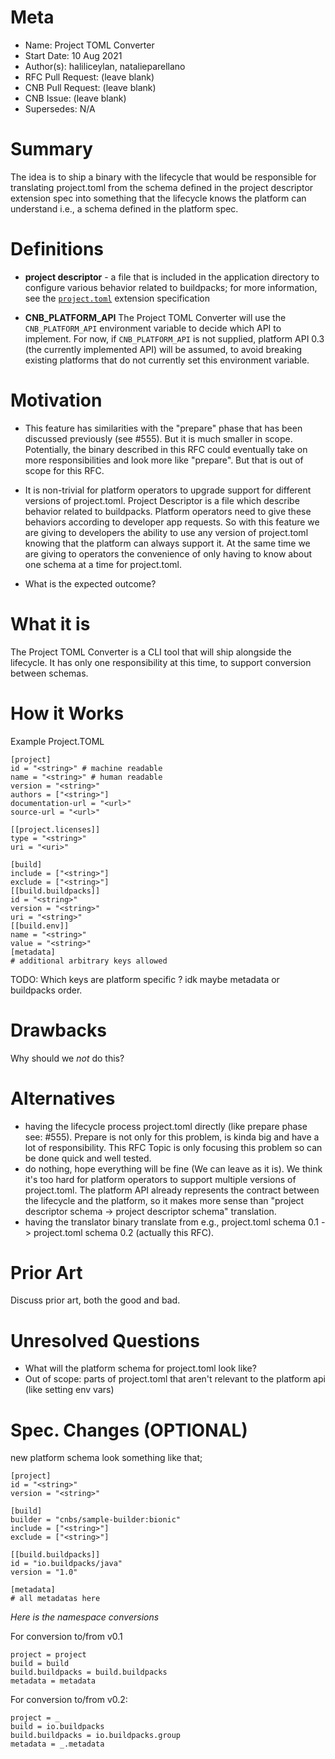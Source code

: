 # Meta
[meta]: #meta
- Name: Project TOML Converter
- Start Date: 10 Aug 2021
- Author(s): haliliceylan, natalieparellano
- RFC Pull Request: (leave blank)
- CNB Pull Request: (leave blank)
- CNB Issue: (leave blank)
- Supersedes: N/A

# Summary
[summary]: #summary

The idea is to ship a binary with the lifecycle that would be responsible for translating project.toml from the schema defined in the project descriptor extension spec into something that the lifecycle knows the platform can understand i.e., a schema defined in the platform spec.

# Definitions
[definitions]: #definitions

* __project descriptor__ - a file that is included in the application directory to configure various behavior related to buildpacks; for more information, see the [`project.toml`](https://github.com/buildpacks/spec/blob/main/extensions/project-descriptor.md) extension specification

* __CNB_PLATFORM_API__ The Project TOML Converter will use the `CNB_PLATFORM_API` environment variable to decide which API to implement. For now, if `CNB_PLATFORM_API` is not supplied, platform API 0.3 (the currently implemented API) will be assumed, to avoid breaking existing platforms that do not currently set this environment variable.

# Motivation
[motivation]: #motivation

- This feature has similarities with the "prepare" phase that has been discussed previously (see #555). But it is much smaller in scope. Potentially, the binary described in this RFC could eventually take on more responsibilities and look more like "prepare". But that is out of scope for this RFC.

- It is non-trivial for platform operators to upgrade support for different versions of project.toml. Project Descriptor is a file which describe behavior related to buildpacks. Platform operators need to give these behaviors according to developer app requests. So with this feature we are giving to developers the ability to use any version of project.toml knowing that the platform can always support it. At the same time we are giving to operators the convenience of only having to know about one schema at a time for project.toml.

- What is the expected outcome?

# What it is
[what-it-is]: #what-it-is

The Project TOML Converter is a CLI tool that will ship alongside the lifecycle. It has only one responsibility at this time, to support conversion between schemas.

# How it Works
[how-it-works]: #how-it-works

Example Project.TOML
```
[project]
id = "<string>" # machine readable
name = "<string>" # human readable
version = "<string>"
authors = ["<string>"]
documentation-url = "<url>"
source-url = "<url>"

[[project.licenses]]
type = "<string>"
uri = "<uri>"

[build]
include = ["<string>"]
exclude = ["<string>"]
[[build.buildpacks]]
id = "<string>"
version = "<string>"
uri = "<string>"
[[build.env]]
name = "<string>"
value = "<string>"
[metadata]
# additional arbitrary keys allowed
```
TODO: Which keys are platform specific ? idk maybe metadata or buildpacks order. 

# Drawbacks
[drawbacks]: #drawbacks

Why should we *not* do this?

# Alternatives
[alternatives]: #alternatives

- having the lifecycle process project.toml directly (like prepare phase see: #555). Prepare is not only for this problem, is kinda big and have a lot of responsibility. This RFC Topic is only focusing this problem so can be done quick and well tested.
- do nothing, hope everything will be fine (We can leave as it is). We think it's too hard for platform operators to support multiple versions of project.toml. The platform API already represents the contract between the lifecycle and the platform, so it makes more sense than "project descriptor schema -> project descriptor schema" translation.
- having the translator binary translate from e.g., project.toml schema 0.1 -> project.toml schema 0.2 (actually this RFC). 

# Prior Art
[prior-art]: #prior-art 

Discuss prior art, both the good and bad.

# Unresolved Questions
[unresolved-questions]: #unresolved-questions

- What will the platform schema for project.toml look like?
- Out of scope: parts of project.toml that aren't relevant to the platform api (like setting env vars)

# Spec. Changes (OPTIONAL)
new platform schema look something like that;
```
[project]
id = "<string>"
version = "<string>"

[build]
builder = "cnbs/sample-builder:bionic"
include = ["<string>"]
exclude = ["<string>"]

[[build.buildpacks]]
id = "io.buildpacks/java"
version = "1.0"

[metadata]
# all metadatas here
```

*Here is the namespace conversions*

For conversion to/from v0.1
```
project = project
build = build
build.buildpacks = build.buildpacks
metadata = metadata
```

For conversion to/from v0.2:

```
project = _
build = io.buildpacks
build.buildpacks = io.buildpacks.group
metadata = _.metadata
```